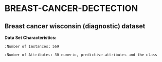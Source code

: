 # BREAST-CANCER-DECTECTION

Breast cancer wisconsin (diagnostic) dataset
--------------------------------------------

**Data Set Characteristics:**

    :Number of Instances: 569

    :Number of Attributes: 30 numeric, predictive attributes and the class
